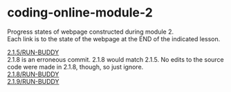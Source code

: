 # coding-online-module-2
Progress states of webpage constructed during module 2.  
Each link is to the state of the webpage at the END of the indicated lesson.  

[2.1.5/RUN-BUDDY](https://tom2u.github.io/coding-online-module-2/2.1.5/RUN-BUDDY)  
2.1.8 is an erroneous commit. 2.1.8 would match 2.1.5. No edits to the source code were made in 2.1.8, though, so just ignore.  
[2.1.8/RUN-BUDDY](https://tom2u.github.io/coding-online-module-2/2.1.8/RUN-BUDDY)  
[2.1.9/RUN-BUDDY](https://tom2u.github.io/coding-online-module-2/2.1.9/RUN-BUDDY)  
